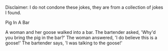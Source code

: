 Disclaimer: I do not condone these jokes, they are from a collection of jokes I found.

Pig In A Bar

A woman and her goose walked into a bar. The bartender asked, 'Why'd you bring the pig in the bar?'
The woman answered, 'I do believe this is a goose!' The bartender says, 'I was talking to the goose!'

